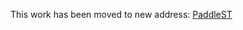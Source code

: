 This work has been moved to new address: [PaddleST](https://github.com/PaddlePaddle/Research/tree/master/ST_DM)
